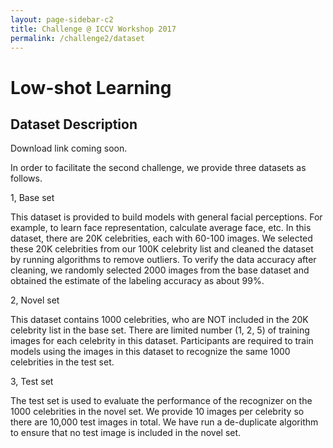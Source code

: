 ```yaml
---
layout: page-sidebar-c2
title: Challenge @ ICCV Workshop 2017
permalink: /challenge2/dataset
---
```

# Low-shot Learning 

## Dataset Description
Download link coming soon. 

In order to facilitate the second challenge, we provide three datasets as follows. 

1, Base set

This dataset is provided to build models with general facial perceptions. For example, to learn face representation, calculate average face, etc. In this dataset, there are 20K celebrities, each with 60-100 images. We selected these 20K celebrities from our 100K celebrity list and cleaned the dataset by running algorithms to remove outliers. To verify the data accuracy after cleaning, we randomly selected 2000 images from the base dataset and obtained the estimate of the labeling accuracy as about 99%. 

2, Novel set

This dataset contains 1000 celebrities, who are NOT included in the 20K celebrity list in the base set. There are limited number (1, 2, 5) 
of training images for each celebrity in this dataset. Participants are required to train models using the images in this dataset to recognize the same 1000 celebrities in the test set.  

3, Test set

The test set is used to evaluate the performance of the recognizer on the 1000 celebrities in the novel set. We provide 10 images per celebrity so there are 10,000 test images in total. We have run a de-duplicate algorithm to ensure that no test image is included in the novel set. 

